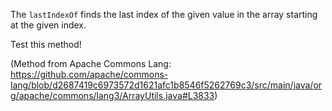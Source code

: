 The `lastIndexOf` finds the last index of the given value in the array starting at the given index.

Test this method!

(Method from Apache Commons Lang: https://github.com/apache/commons-lang/blob/d2687419c6973572d1621afc1b8546f5262769c3/src/main/java/org/apache/commons/lang3/ArrayUtils.java#L3833)